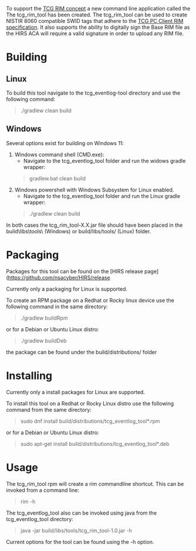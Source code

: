 To support the [TCG RIM concept](https://trustedcomputinggroup.org/resource/tcg-reference-integrity-manifest-rim-information-model/) a new command line application called the The tcg_rim_tool has been created. 
The tcg_rim_tool can be used to create NISTIR 8060 compatible SWID tags that adhere to the [TCG PC Client RIM specification](https://trustedcomputinggroup.org/resource/tcg-pc-client-reference-integrity-manifest-specification/).
It also supports the ability to digitally sign the Base RIM file as the HIRS ACA will require a valid signature in order to upload any RIM file.

# Building
## Linux
To build this tool navigate to the tcg_eventlog-tool directory and use the following command: 
> ./gradlew clean build

## Windows 
Several options exist for building on Windows 11:

1. Windows command shell (CMD.exe):
   *  Navigate to the tcg_eventlog_tool folder and run the widows gradle wrapper:
   >  gradlew.bat clean build
2. Windows powershell with Windows Subsystem for Linux enabled. 
   *  Navigate to the tcg_eventlog_tool folder and run the Linux gradle wrapper:
   > ./gradlew clean build

In both cases the tcg_rim_tool-X.X.jar file should have been placed in the build\libs\tools\ (Windows) or build/libs/tools/ (Linux) folder.

# Packaging
Packages for this tool can be found on the [HIRS release page](https://github.com/nsacyber/HIRS/release

Currently only a packaging for Linux is supported.

To create an RPM package on a Redhat or Rocky linux device use the following command in the same directory:
> ./gradlew buildRpm

or for a Debian or Ubuntu Linux distro:
> ./gradlew buildDeb 

the package can be found under the build/distributions/ folder

# Installing
Currently only a install packages for Linux are supported. 

To install this tool on a Redhat or Rocky Linux distro use the following command from the same directory:
> sudo  dnf install build/distributions/tcg_eventlog_tool*.rpm

or for a Debian or Ubuntu Linux distro:
> sudo  apt-get install build/distributions/tcg_eventlog_tool*.deb

# Usage

The tcg_rim_tool rpm will create a rim commandline shortcut. This can be invoked from a command line:
> rim -h

The tcg_eventlog_tool also can be invoked using java from the tcg_eventlog_tool directory:

> java -jar build/libs/tools/tcg_rim_tool-1.0.jar -h

Current options for the tool can be found using the -h option.
